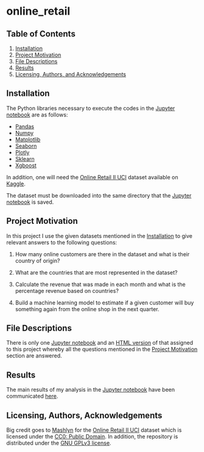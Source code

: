 # online_retail

## Table of Contents

1. [Installation](#installation)
2. [Project Motivation](#motivation)
3. [File Descriptions](#files)
4. [Results](#results)
5. [Licensing, Authors, and Acknowledgements](#licensing)

## Installation <a name="installation"></a>
The Python libraries necessary to execute the codes in the [Jupyter notebook](https://github.com/evansdoe/online_retail/blob/main/online_retail.ipynb) are
as follows:
* [Pandas](https://pandas.pydata.org/)
* [Numpy](https://numpy.org/)
* [Matplotlib](https://matplotlib.org/stable/index.html)
* [Seaborn](https://seaborn.pydata.org/)
* [Plotly](https://plotly.com/python/)
* [Sklearn](https://sklearn.org/)
* [Xgboost](https://xgboost.readthedocs.io/en/latest/python/python_intro.html)


In addition, one will need the [Online Retail II UCI](https://www.kaggle.com/mashlyn/online-retail-ii-uci/download) dataset available on [Kaggle](www.kaggle.com).

The dataset must be downloaded into the same directory that the [Jupyter notebook](https://github.com/evansdoe/online_retail/blob/main/online_retail.ipynb) is saved.

## Project Motivation<a name="motivation"></a>
In this project I use the given datasets mentioned in the [Installation](#installation)
to give relevant answers to the following questions:

1. How many online customers are there in the dataset and what is their country of origin?

2. What are the countries that are most represented in the dataset?

3. Calculate the revenue that was made in each month and what is the percentage revenue based on countries?

4. Build a machine learning model to estimate if a given customer will buy something again from the online shop in the next quarter.

## File Descriptions <a name="files"></a>

There is only one [Jupyter notebook](https://github.com/evansdoe/online_retail/blob/main/online_retail.ipynb) and an [HTML version](https://github.com/evansdoe/online_retail/blob/main/online_retail.html) of that assigned to this project whereby all the questions mentioned in the [Project Motivation](#motivation) section are answered.

## Results<a name="results"></a>

The main results of my analysis in the [Jupyter notebook](https://github.com/evansdoe/online_retail/blob/main/online_retail.ipynb) have been communicated <a href="https://towardsdatascience.com/using-machine-learning-to-predict-customers-next-purchase-day-7895ad49b4db#5b02-599e9165c953" target="_blank">here</a>.

## Licensing, Authors, Acknowledgements<a name="licensing"></a>

Big credit goes to [Mashlyn](https://www.kaggle.com/mashlyn) for the [Online Retail II UCI](https://www.kaggle.com/mashlyn/online-retail-ii-uci/download) dataset which is licensed under the [CC0: Public Domain](https://creativecommons.org/publicdomain/zero/1.0/). In addition, the repository is distributed under the [GNU GPLv3 license](https://github.com/evansdoe/stackoverflow_2020_survey/blob/main/LICENSE).
